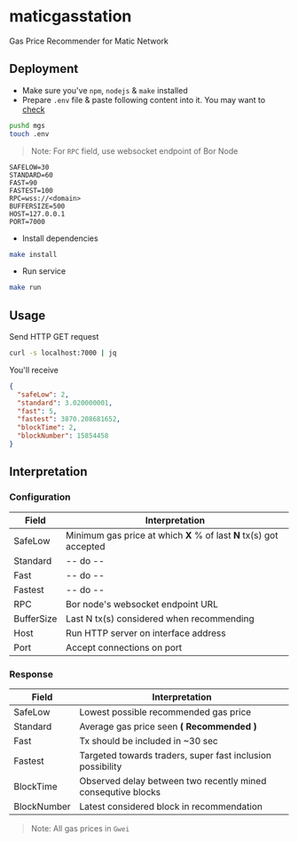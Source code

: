 # maticgasstation

Gas Price Recommender for Matic Network

## Deployment

- Make sure you've `npm`, `nodejs` & `make` installed
- Prepare `.env` file & paste following content into it. You may want to [check](#configuration)

```bash
pushd mgs
touch .env
```

> Note: For `RPC` field, use websocket endpoint of Bor Node

```
SAFELOW=30
STANDARD=60
FAST=90
FASTEST=100
RPC=wss://<domain>
BUFFERSIZE=500
HOST=127.0.0.1
PORT=7000
```

- Install dependencies

```bash
make install
```

- Run service

```bash
make run
```

## Usage

Send HTTP GET request

```bash
curl -s localhost:7000 | jq
```

You'll receive

```json
{
  "safeLow": 2,
  "standard": 3.020000001,
  "fast": 5,
  "fastest": 3870.208681652,
  "blockTime": 2,
  "blockNumber": 15854458
}
```

## Interpretation

### Configuration

Field | Interpretation
--- | ---
SafeLow | Minimum gas price at which **X** % of last **N** tx(s) got accepted
Standard | -- do --
Fast | -- do --
Fastest | -- do --
RPC | Bor node's websocket endpoint URL
BufferSize | Last N tx(s) considered when recommending
Host | Run HTTP server on interface address
Port | Accept connections on port

### Response

Field | Interpretation
--- | ---
SafeLow | Lowest possible recommended gas price
Standard | Average gas price seen **( Recommended )**
Fast | Tx should be included in ~30 sec
Fastest | Targeted towards traders, super fast inclusion possibility
BlockTime | Observed delay between two recently mined consequtive blocks
BlockNumber | Latest considered block in recommendation

> Note: All gas prices in `Gwei`
